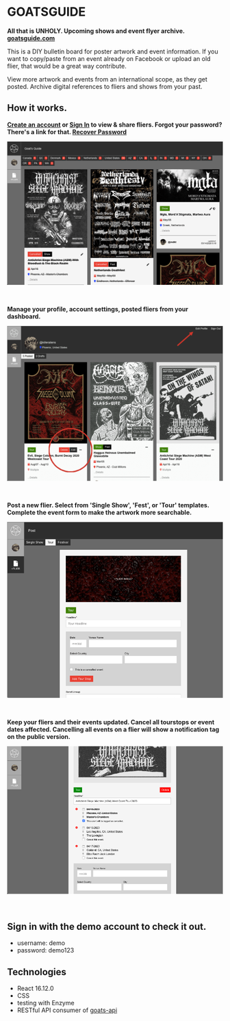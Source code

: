 # GOATSGUIDE

**All that is UNHOLY. Upcoming shows and event flyer archive. [goatsguide.com](https://goatsguide.com)**

This is a DIY bulletin board for poster artwork and event information.
If you want to copy/paste from an event already on Facebook or upload an old flier,
that would be a great way contribute.

View more artwork and events from an international scope, as they get posted.
Archive digital references to fliers and shows from your past.


## How it works.

**[Create an account](https://goatsguide.com/public/signup) or [Sign In](https://goatsguide.com/public/signin) to view & share fliers. Forgot your password? There's a link for that. [Recover Password](https://goatsguide.com/public/recover)**

![flier feed screenshot](./src/assets/ss-flier-feed.png)

<br/>

**Manage your profile, account settings, posted fliers from your dashboard.**

![dashboard screenshot](./src/assets/ss-edit-flier-profile.png)

<br/>

**Post a new flier. Select from 'Single Show', 'Fest', or 'Tour' templates. Complete the event form to make the artwork more searchable.**

![post flier screenshot](./src/assets/ss-create-flier.png)

<br/>

**Keep your fliers and their events updated. Cancel all tourstops or event dates affected. Cancelling all events on a flier will show a notification tag on the public version.**

![post flier screenshot](./src/assets/ss-cancel-events.png)

<br/>

## Sign in with the demo account to check it out.
- username: demo
- password: demo123


## Technologies

- React 16.12.0
- CSS
- testing with Enzyme
- RESTful API consumer of [goats-api](https://github.com/killeraliens/goats-api)


